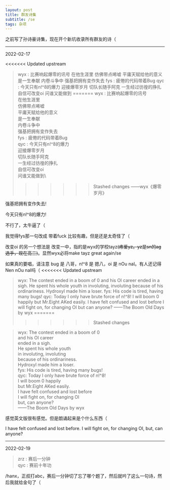 ```yaml
---
layout: post
title: 群友诗集
subtitle: /se
tags: 杂项
---
```


之前写了孙诗豪诗集，现在开个新坑收录所有群友的诗（

-----

2022-02-17

<<<<<<< Updated upstream
> wyx : 比赛响起爆零的讯号
在他生涯里
仿佛带点唏嘘
平庸天赋给他的意义
是一生奉献
内卷斗争中
强基把拥有变作失去
fys : 疲倦的代码带着Bug
qyc : 今天只有n!^8的爆力
迎接爆零岁月
切队长随手阿克
一生经过彷徨的挣扎
自信可改变oi
问谁又能做到
=======
> wyx : 比赛响起爆零的讯号\
在他生涯里\
仿佛带点唏嘘\
平庸天赋给他的意义\
是一生奉献\
内卷斗争中\
强基把拥有变作失去\
fys : 疲倦的代码带着Bug\
qyc : 今天只有n!^8的爆力\
迎接爆零岁月\
切队长随手阿克\
一生经过彷徨的挣扎\
自信可改变oi\
问谁又能做到\
>>>>>>> Stashed changes
——wyx《爆零岁月》

强基把拥有变作失去!

今天只有n!^8的爆力!

不行了，太牛逼了（

我觉得fys那一句改成 带着fuck 比较有趣，但是还是太奇怪了（

改变oi 的另一个想法是 改变一中，指的是wyx的学校tayz~~(疼爱yz。yz是sn的ag选手，现在高三)~~。显然wyx必将make tayz great again/se

如果真的要唱，请注意 bug 是 八哥，n!^8 是 摁八，oi 是 nOu naI。有人还记得 Nen nOu naI吗（
<<<<<<< Updated upstream

> wyx: The contest ended in a boom of 0
and his OI career
ended in a sigh.
He spent his whole youth
in involuting, involuting
because of his ordinariness.
Hydroxyl made him a loser.
fys: His code is tired, having many bugs!
qyc: Today I only have brute force of n!^8!
I will boom 0 happily
but Mr.Eight AKed easily.
I have felt confused and lost before
I will fight on, for changing OI
but can anyone?
——The Boom Old Days by wyx
=======
>>>>>>> Stashed changes

> wyx: The contest ended in a boom of 0\
and his OI career\
ended in a sigh.\
He spent his whole youth\
in involuting, involuting\
because of his ordinariness.\
Hydroxyl made him a loser.\
fys: His code is tired, having many bugs!\
qyc: Today I only have brute force of n!^8!\
I will boom 0 happily\
but Mr.Eight AKed easily.\
I have felt confused and lost before\
I will fight on, for changing OI\
but, can anyone?\
——The Boom Old Days by wyx

感觉英文版很有感觉。但是朗诵起来是个什么东西（

I have felt confused and lost before. I will fight on, for changing OI, but, can anyone?

-----

2022-02-19

> zrz : 赛后一分钟\
qyc : 赛前十年功

/hanx，正叔打abc，赛后一分钟切了忘了哪个题了，然后就吟了这么一句诗，然后我就给金句了（